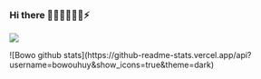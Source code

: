 ### Hi there 👋🤔🔭🌱💬😄⚡
![](https://komarev.com/ghpvc/?username=bowouhuy)


<!--
**bowouhuy/bowouhuy** is a ✨ _special_ ✨ repository because its `README.md` (this file) appears on your GitHub profile.

Here are some ideas to get you started:

- 🔭 I’m currently working on ...
- 🌱 I’m currently learning ...
- 👯 I’m looking to collaborate on ...
- 🤔 I’m looking for help with ...
- 💬 Ask me about ...
- 📫 How to reach me: ...
- 😄 Pronouns: ...
- ⚡ Fun fact: ...
--!>

![Bowo github stats](https://github-readme-stats.vercel.app/api?username=bowouhuy&show_icons=true&theme=dark) 